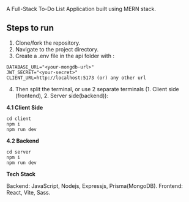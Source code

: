 A Full-Stack To-Do List Application built using MERN stack.

## Steps to run

1. Clone/fork the repository.
2. Navigate to the project directory.
3. Create a .env file in the api folder with :
```
DATABASE_URL="<your-mongdb-url>"
JWT_SECRET="<your-secret>"
CLIENT_URL=http://localhost:5173 (or) any other url
```
4. Then split the terminal, or use 2 separate terminals (1. Client side (frontend), 2. Server side(backend)):

**4.1 Client Side**
```
cd client
npm i
npm run dev
```

**4.2 Backend**
```
cd server
npm i
npm run dev
```

**Tech Stack**

Backend: JavaScript, Nodejs, Expressjs, Prisma(MongoDB).
Frontend: React, Vite, Sass.
